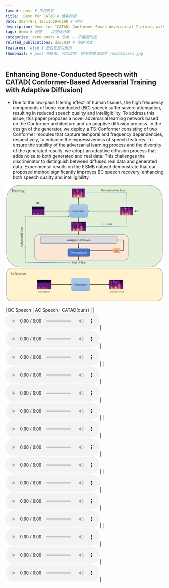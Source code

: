 ```yaml
---
layout: post # 不用改变
title:  Demo for CATAD # 博客标题
date: 2024-8-1 12:11:00+0800 # 时间
description: Demo for "CATAD: Conformer-Based Adversarial Training with Adaptive Diffusion for Bone-Conducted Speech Enhancement" # 博客描述
tags: demo # 标签 -- 以空格分隔
categories: demo-posts # 分类 -- 不需要改变
related_publications: dzq2024 # 你的论文
featured: false # 是否在首页展示
thumbnail: # post 预览图, 可以留空, 如有需要请填写 /assets/xxx.jpg
---
```


## Enhancing Bone-Conducted Speech with CATAD( Conformer-Based Adversarial Training with Adaptive Diffusion)
- Due to the low-pass filtering effect of human tissues, the high frequency components of bone-conducted (BC) speech suffer severe attenuation, resulting in reduced speech quality and intelligibility. To address this issue, this paper proposes a novel adversarial learning network based on the Conformer architecture and an adaptive diffusion process. In the design of the generator, we deploy a TS-Conformer consisting of two Conformer modules that capture temporal and frequency dependencies, respectively, to enhance the expressiveness of speech features. To ensure the stability of the adversarial learning process and the diversity of the generated results, we adopt an adaptive diffusion process that adds noise to both generated and real data. This challenges the discriminator to distinguish between diffused real data and generated data. Experimental results on the ESMB dataset demonstrate that our proposed method significantly improves BC speech recovery, enhancing both speech
quality and intelligibility.

![model_arc](/assets/img/CATAD/Framework.png "demo")

|   BC Speech   |    AC Speech    |    CATAD(ours)    |
|<audio src="/assets/assets/CATAD/enhanced_speech/bc_speech0_generated_e2e.wav" type="audio/wav" controls preload></audio>|<audio src="/assets/assets/CATAD/enhanced_speech/ac_speech0_generated_e2e.wav" type="audio/wav" controls preload></audio>|<audio src="/assets/assets/CATAD/enhanced_speech/en_speech0_generated_e2e.wav" controls preload></audio>|
|<audio src="/assets/assets/CATAD/enhanced_speech/bc_speech302_generated_e2e.wav" type="audio/wav" controls preload></audio>|<audio src="/assets/assets/CATAD/enhanced_speech/ac_speech302_generated_e2e.wav" type="audio/wav" controls preload></audio>|<audio src="/assets/assets/CATAD/enhanced_speech/en_speech302_generated_e2e.wav" controls preload></audio>|
|<audio src="/assets/assets/CATAD/enhanced_speech/bc_speech310_generated_e2e.wav" type="audio/wav" controls preload></audio>|<audio src="/assets/assets/CATAD/enhanced_speech/ac_speech310_generated_e2e.wav" type="audio/wav" controls preload></audio>|<audio src="/assets/assets/CATAD/enhanced_speech/en_speech310_generated_e2e.wav" controls preload></audio>|
|<audio src="/assets/assets/CATAD/enhanced_speech/bc_speech311_generated_e2e.wav" type="audio/wav" controls preload></audio>|<audio src="/assets/assets/CATAD/enhanced_speech/ac_speech311_generated_e2e.wav" type="audio/wav" controls preload></audio>|<audio src="/assets/assets/CATAD/enhanced_speech/en_speech311_generated_e2e.wav" controls preload></audio>|
|<audio src="/assets/assets/CATAD/enhanced_speech/bc_speech328_generated_e2e.wav" type="audio/wav" controls preload></audio>|<audio src="/assets/assets/CATAD/enhanced_speech/ac_speech328_generated_e2e.wav" type="audio/wav" controls preload></audio>|<audio src="/assets/assets/CATAD/enhanced_speech/en_speech328_generated_e2e.wav" controls preload></audio>|